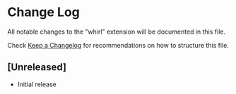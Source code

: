 # Change Log

All notable changes to the "whirl" extension will be documented in this file.

Check [Keep a Changelog](http://keepachangelog.com/) for recommendations on how to structure this file.

## [Unreleased]

- Initial release